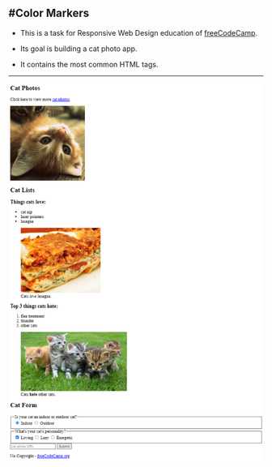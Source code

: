 #Color Markers
---
+ This is a task for Responsive Web Design education of [freeCodeCamp](https://www.freecodecamp.org/learn/2022/responsive-web-design/).

+ Its goal is building a cat photo app.

+ It contains the most common HTML tags.



---

![CatPhotoApp](CatPhotoApp.png)
